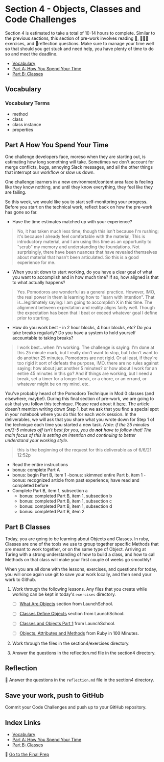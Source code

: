 # Section 4 - Objects, Classes and Code Challenges

Section 4 is estimated to take a total of 10-14 hours to complete. Similar to the previous sections, this section of pre-work involves reading 📒, 👨🏾‍💻exercises, and 📝reflection questions. Make sure to manage your time well so that should you get stuck and need help, you have plenty of time to do so and meet the deadline.

- [Vocabulary](#Vocabulary)
- [Part A: How You Spend Your Time](#Part-A-How-You-Spend-Your-Time)
- [Part B: Classes](#Part-B-Classes)

## Vocabulary

### Vocabulary Terms

- method
- class
- class instance
- properties

## Part A How You Spend Your Time

One challenge developers face, moreso when they are starting out, is estimating how long something will take. Sometimes we don't account for merge conflicts, bugs, annoying Slack messages, and all the other things that interrupt our workflow or slow us down.

One challenge learners in a new environment/content area face is feeling like they know nothing, and until they know everything, they feel like they are failing.

So this week, we would like you to start self-monitoring your progress. Before you start on the technical work, reflect back on how the pre-work has gone so far.
- Have the time estimates matched up with your experience?
> No, it has taken much less time; though this isn't because I'm rushing; it's because I already feel comfortable with the material; This is introductory material, and I am using this time as an opportunity to "scrub" my memory and understanding the foundations. Not surprisingly, there have been nuances that have revealed themselves about material that hasn't been articulated. So this is a good experience for me.

- When you sit down to start working, do you have a clear goal of what you want to accomplish and in how much time? If so, how aligned is that to what actually happens?

> Yes. Pomodoros are wonderful as a general practice. However, IMO, the real power in them is learning how to "learn with intention". That is...legitimately saying: I am going to accomplish X in this time. The alignment between expectation and reality aligns fairly well. Though the expectation has been that I beat or exceed whatever goal I define prior to starting.

- How do you work best - in 2 hour blocks, 4 hour blocks, etc? Do you take breaks regularly? Do you have a system to hold yourself accountable to taking breaks?

> I work best...when I'm working. The challenge is saying: I'm done at this 25 minute mark, but I really don't want to stop, but I don't want to do another 25 minutes. Pomodoros are not rigid. Or at least, if they're too rigid it sort of defeats the purpose, IMO. there are no rules against saying: how about just another 5 minutes? or how about I work for an entire 45 minutes in this go? And if things are working, but I need a break, set a timer for a longer break, or a chore, or an errand, or whatever might be on my mind, etc.

You've probably heard of the Pomodoro Technique in Mod 0 classes (and elsewhere, maybe!). During this final section of pre-work, we are going to ask that you follow this technique. Please read about it [here](https://www.dovico.com/blog/2020/08/26/the-pomodoro-technique-how-to-manage-your-work-time-and-flow-the-easy-way/). The article doesn't mention writing down Step 1, but we ask that you find a special spot in your notebook where you do this for each work session. In the deliverables, we will ask that you share what you wrote down for Step 1 of the technique each time you started a new task. _Note: if the 25 minutes on/3-5 minutes off isn't best for you, you do **not** have to follow that! The main focus of this is setting an intention and continuing to better understand your working style._


> this is the beginning of the request for this deliverable as of 6/6/21 12:52p
-  Read the entire instructions
  - bonus: complete Part A
  - bonus: begin Part B, item 1
  -bonus: skimmed entire Part b, item 1
  -bonus: recognized article from past experience; have read and completed before
- Complete Part B, item 1, subsection a
  - bonus: completed Part B, item 1, subsection b
  - bonus: completed Part B, item 1, subsection c
  - bonus: completed Part B, item 1, subsection d
  - bonus: completed Part B, item 2



## Part B Classes

Today, you are going to be learning about Objects and Classes. In ruby, Classes are one of the tools we use to group together specific Methods that are meant to work together, or on the same type of Object. Arriving at Turing with a strong understanding of how to build a class, and how to call Methods on that class will make your first couple of weeks go smoothly!

When you are all done with the lessons, exercises, and questions for today, you will once again use git to save your work locally, and then send your work to Github.

1. Work through the following lessons. Any files that you create while working can be kept in today's `exercises` directory.

    - [ ] [What Are Objects](https://launchschool.com/books/oo_ruby/read/the_object_model#whatareobjects) section from LaunchSchool.

    - [ ] [Classes Define Objects](https://launchschool.com/books/oo_ruby/read/the_object_model#classesdefineobjects) section from LaunchSchool.

    - [ ] [Classes and Objects Part 1](https://launchschool.com/books/oo_ruby/read/classes_and_objects_part1) from LaunchSchool.

    - [ ] [Objects, Attributes and Methods](http://tutorials.jumpstartlab.com/projects/ruby_in_100_minutes.html#11.-objects,-attributes,-and-methods) from Ruby in 100 Minutes.

1. Work through the files in the section4/exercises directory.

1. Answer the questions in the reflection.md file in the section4 directory.

## Reflection

📝 Answer the questions in the `reflection.md` file in the section4 directory.

## Save your work, push to GitHub

Commit your Code Challenges and push up to your GitHub repository.


## Index Links

- [Vocabulary](#Vocabulary)
- [Part A: How You Spend Your Time](#Part-A-How-You-Spend-Your-Time)
- [Part B: Classes](#Part-B-Classes)


🚀 [Go to the Final Prep](../final_prep)

